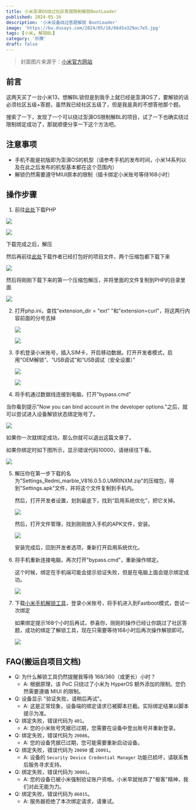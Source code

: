 ```yaml
---
title: 小米澎湃OS绕过社区答题限制解锁BootLoader
published: 2024-05-16
description: '小米设备绕过答题解锁 BootLoader'
image: 'https://bu.dusays.com/2024/05/16/6645a329ac7e5.jpg'
tags: [小米, 解锁BL]
category: '折腾'
draft: false
---
```




> 封面图片来源于：[小米官方网站](https://hyperos.mi.com/)

## 前言

这两天买了一台小米13，想解BL锁但是到我手上就已经是澎湃OS了，要解锁的话必须社区五级+答题，虽然我已经社区五级了，但是我是真的不想答他那个题。

搜索了一下，发现了一个可以绕过澎湃OS限制解BL的项目，试了一下也确实绕过限制绑定成功了，那就顺便分享一下这个方法吧。

## 注意事项

- 手机不能是初版即为澎湃OS的机型（请参考手机的发布时间，小米14系列以及在此之后发布的机型基本都在这个范围内）
- 解锁仍然需要遵守MIUI原本的限制（插卡绑定小米账号等待168小时）

## 操作步骤

1. 前往[此处](https://www.php.net/downloads)下载PHP

  ![](https://bu.dusays.com/2024/05/16/664595932a327.jpg)

  ![](https://bu.dusays.com/2024/05/16/664595b57c747.png)

  下载完成之后，解压

  然后再前往[此处](https://github.com/MlgmXyysd/Xiaomi-HyperOS-BootLoader-Bypass/releases/tag/1.0-fix)下载作者已经打包好的项目文件，两个压缩包都下载下来

  ![](https://bu.dusays.com/2024/05/16/6645964800541.jpg)

  然后将刚刚下载下来的第一个压缩包解压，并将里面的文件复制到PHP的目录里面

  ![](https://bu.dusays.com/2024/05/16/664596cc552b0.jpg)

2. 打开php.ini，查找"extension_dir = "ext" "和"extension=curl"，将这两行内容前面的分号去掉

   ![](https://bu.dusays.com/2024/05/16/66459750800fd.jpg)

   ![](https://bu.dusays.com/2024/05/16/6645974e706c5.jpg)

3. 手机登录小米账号，插入SIM卡，开启移动数据。打开开发者模式，启用“OEM解锁”、“USB调试”和“USB调试（安全设置）”

   ![](https://bu.dusays.com/2024/05/16/66459850659e1.jpg)

   ![](https://bu.dusays.com/2024/05/16/66459850cad0c.jpg)

4. 将手机通过数据线连接到电脑，打开"bypass.cmd"

  当你看到提示"Now you can bind account in the developer options."之后，就可以尝试进入设备解锁状态绑定账号了。

  ![](https://bu.dusays.com/2024/05/16/66459f3022e17.jpg)

  如果你一次就绑定成功，那么你就可以退出这篇文章了。

  如果你绑定时如下图所示，显示错误代码10000，请继续往下看。

  ![](https://bu.dusays.com/2024/05/16/66459f303710e.jpg)

5. 解压你在第一步下载的名为"Settings_Redmi_marble_V816.0.5.0.UMRINXM.zip"的压缩包，得到"Settings.apk"文件，并将这个文件复制到手机内。

   然后，打开开发者设置，划到最底下，找到“启用系统优化”，把它关掉。

   ![](https://bu.dusays.com/2024/05/16/6645983eb4b53.jpg)

   然后，打开文件管理，找到刚刚放入手机的APK文件，安装。

   ![](https://bu.dusays.com/2024/05/16/6645a037236c4.jpg)

   安装完成后，回到开发者选项，重新打开启用系统优化。

6. 将手机重新连接电脑，再次打开"bypass.cmd"，重新操作绑定。

   这个时候，绑定在手机端可能会提示验证失败，但是在电脑上面会提示绑定成功。

   ![](https://bu.dusays.com/2024/05/16/6645a126d18aa.jpg)

7. 下载[小米手机解锁工具](https://www.miui.com/unlock/download.html)，登录小米账号，将手机进入到Fastboot模式，尝试一次绑定

   如果绑定提示168个小时后再试，恭喜你，刚刚的操作已经让你跳过了社区答题，成功的绑定了解锁工具，现在只需要等待168小时后再次操作解锁即可。

   ![](https://bu.dusays.com/2024/05/16/6645a1af1e43c.jpg)

## FAQ(搬运自项目文档)

- Q: 为什么解锁工具仍然提醒我等待 168/360（或更长）小时？
  - A: 根据原理，该 PoC 只绕过了小米为 HyperOS 额外添加的限制。您仍然需要遵循 MIUI 的限制。
- Q: 设备显示 "验证失败，请稍后再试"。
  - A: 这是正常现象，设备端的绑定请求已被脚本拦截。实际绑定结果以脚本提示为准。
- Q: 绑定失败，错误代码为 `401`。
  - A: 您的小米账号凭据已过期，您需要在设备中登出账号并重新登录。
- Q: 绑定失败，错误代码为 `20086`。
  - A: 您的设备凭据已过期，您可能需要重新启动设备。
- Q: 绑定失败，错误代码为 `20090` 或 `20091`。
  - A: 设备的 `Security Device Credential Manager` 功能已损坏，请联系售后服务寻求支持。
- Q: 绑定失败，错误代码为 `30001`。
  - A: 您的设备已被小米强制验证账户资格。小米早就抛弃了"极客"精神，我们对此无能为力。
- Q: 绑定失败，错误代码为 `86015`。
  - A: 服务器拒绝了本次绑定请求，请重试。
